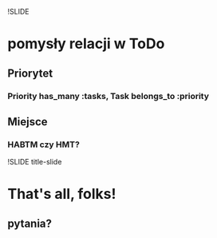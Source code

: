 !SLIDE

# pomysły relacji w ToDo

## Priorytet
### Priority has_many :tasks, Task belongs_to :priority

## Miejsce
### HABTM czy HMT?


!SLIDE title-slide

# That's all, folks!

## pytania?

